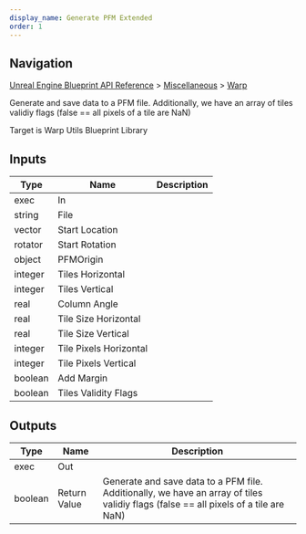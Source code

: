 ```yaml
---
display_name: Generate PFM Extended
order: 1
---
```

## Navigation

[Unreal Engine Blueprint API Reference](https://dev.epicgames.com/documentation/en-us/unreal-engine/BlueprintAPI) > [Miscellaneous](https://dev.epicgames.com/documentation/en-us/unreal-engine/BlueprintAPI/Miscellaneous) > [Warp](https://dev.epicgames.com/documentation/en-us/unreal-engine/BlueprintAPI/Miscellaneous/Warp)

Generate and save data to a PFM file. Additionally, we have an array of tiles validiy flags (false == all pixels of a tile are NaN)

Target is Warp Utils Blueprint Library

## Inputs

| Type | Name | Description |
| --- | --- | --- |
| exec | In |  |
| string | File |  |
| vector | Start Location |  |
| rotator | Start Rotation |  |
| object | PFMOrigin |  |
| integer | Tiles Horizontal |  |
| integer | Tiles Vertical |  |
| real | Column Angle |  |
| real | Tile Size Horizontal |  |
| real | Tile Size Vertical |  |
| integer | Tile Pixels Horizontal |  |
| integer | Tile Pixels Vertical |  |
| boolean | Add Margin |  |
| boolean | Tiles Validity Flags |  |

## Outputs

| Type | Name | Description |
| --- | --- | --- |
| exec | Out |  |
| boolean | Return Value | Generate and save data to a PFM file. Additionally, we have an array of tiles validiy flags (false == all pixels of a tile are NaN) |
